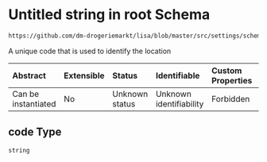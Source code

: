 # Untitled string in root Schema

```txt
https://github.com/dm-drogeriemarkt/lisa/blob/master/src/settings/schema.json#/properties/locations/items/properties/code
```

A unique code that is used to identify the location

| Abstract            | Extensible | Status         | Identifiable            | Custom Properties | Additional Properties | Access Restrictions | Defined In                                                                              |
| :------------------ | :--------- | :------------- | :---------------------- | :---------------- | :-------------------- | :------------------ | :-------------------------------------------------------------------------------------- |
| Can be instantiated | No         | Unknown status | Unknown identifiability | Forbidden         | Allowed               | none                | [settings.schema.json*](../../src/settings/settings.schema.json "open original schema") |

## code Type

`string`
